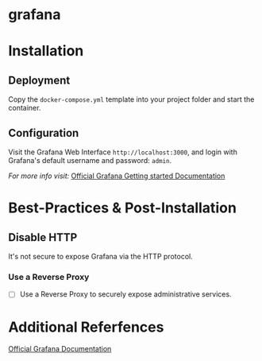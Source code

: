 # grafana

# Installation

## Deployment

Copy the `docker-compose.yml` template into your project folder and start the container.

## Configuration

Visit the Grafana Web Interface `http://localhost:3000`, and login with Grafana's default username and password: `admin`.

*For more info visit:* [Official Grafana Getting started Documentation](https://grafana.com/docs/grafana/latest/getting-started/getting-started/)

# Best-Practices & Post-Installation

## Disable HTTP

It's not secure to expose Grafana via the HTTP protocol. 

### Use a Reverse Proxy

- [ ] Use a Reverse Proxy to securely expose administrative services.

# Additional Referfences

[Official Grafana Documentation](https://grafana.com/docs/grafana/latest/)
